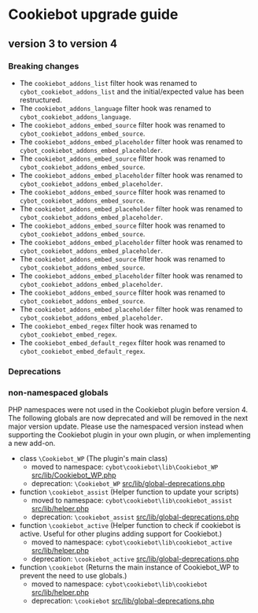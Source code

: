 # Cookiebot upgrade guide

## version 3 to version 4

### Breaking changes
- The `cookiebot_addons_list` filter hook was renamed to `cybot_cookiebot_addons_list` and the initial/expected value has been restructured.
- The `cookiebot_addons_language` filter hook was renamed to `cybot_cookiebot_addons_language`.
- The `cookiebot_addons_embed_source` filter hook was renamed to `cybot_cookiebot_addons_embed_source`.
- The `cookiebot_addons_embed_placeholder` filter hook was renamed to `cybot_cookiebot_addons_embed_placeholder`.
- The `cookiebot_addons_embed_source` filter hook was renamed to `cybot_cookiebot_addons_embed_source`.
- The `cookiebot_addons_embed_placeholder` filter hook was renamed to `cybot_cookiebot_addons_embed_placeholder`.
- The `cookiebot_addons_embed_source` filter hook was renamed to `cybot_cookiebot_addons_embed_source`.
- The `cookiebot_addons_embed_placeholder` filter hook was renamed to `cybot_cookiebot_addons_embed_placeholder`.
- The `cookiebot_addons_embed_source` filter hook was renamed to `cybot_cookiebot_addons_embed_source`.
- The `cookiebot_addons_embed_placeholder` filter hook was renamed to `cybot_cookiebot_addons_embed_placeholder`.
- The `cookiebot_addons_embed_source` filter hook was renamed to `cybot_cookiebot_addons_embed_source`.
- The `cookiebot_addons_embed_placeholder` filter hook was renamed to `cybot_cookiebot_addons_embed_placeholder`.
- The `cookiebot_addons_embed_source` filter hook was renamed to `cybot_cookiebot_addons_embed_source`.
- The `cookiebot_addons_embed_placeholder` filter hook was renamed to `cybot_cookiebot_addons_embed_placeholder`.
- The `cookiebot_embed_regex` filter hook was renamed to `cybot_cookiebot_embed_regex`.
- The `cookiebot_embed_default_regex` filter hook was renamed to `cybot_cookiebot_embed_default_regex`.

### Deprecations

### non-namespaced globals
PHP namespaces were not used in the Cookiebot plugin before version 4.
The following globals are now deprecated and will be removed in the next major version update.
Please use the namespaced version instead when supporting the Cookiebot plugin in your own plugin, or when implementing a new add-on.

- class `\Cookiebot_WP` (The plugin's main class)
  - moved to namespace: `cybot\cookiebot\lib\Cookiebot_WP` [src/lib/Cookiebot_WP.php](../src/lib/Cookiebot_WP.php)
  - deprecation: `\Cookiebot_WP` [src/lib/global-deprecations.php](../src/lib/global-deprecations.php)
- function `\cookiebot_assist` (Helper function to update your scripts)
  - moved to namespace: `cybot\cookiebot\lib\cookiebot_assist` [src/lib/helper.php](../src/lib/helper.php)
  - deprecation: `\cookiebot_assist` [src/lib/global-deprecations.php](../src/lib/global-deprecations.php)
- function `\cookiebot_active` (Helper function to check if cookiebot is active. Useful for other plugins adding support for Cookiebot.)
  - moved to namespace: `cybot\cookiebot\lib\cookiebot_active` [src/lib/helper.php](../src/lib/helper.php)
  - deprecation: `\cookiebot_active` [src/lib/global-deprecations.php](../src/lib/global-deprecations.php)
- function `\cookiebot` (Returns the main instance of Cookiebot_WP to prevent the need to use globals.)
  - moved to namespace: `cybot\cookiebot\lib\cookiebot` [src/lib/helper.php](../src/lib/helper.php)
  - deprecation: `\cookiebot` [src/lib/global-deprecations.php](../src/lib/global-deprecations.php)

